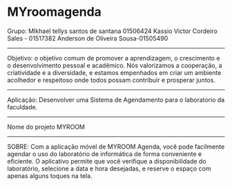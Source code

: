# MYroomagenda
Grupo: 
MIkhael tellys santos de santana 01506424
Kassio Victor Cordeiro Sales - 01517382
Anderson de Oliveira Sousa-01505490




-----------------------------------------------------------------------------------
Objetivo: o objetivo comum de promover a aprendizagem, o crescimento e o desenvolvimento pessoal e acadêmico. 
Nós valorizamos a cooperação, a criatividade e a diversidade,
e estamos empenhados em criar um ambiente acolhedor e respeitoso onde todos possam contribuir e prosperar juntos.

----------------------------------------------------------------------------------

Aplicação: Desenvolver uma Sistema de Agendamento para o laboratorio da faculdade.

---------------------------------------------------------------------------------
Nome do projeto MYROOM

----------------------------------------------------------------------------------

SOBRE:
Com a aplicação móvel de MYROOM Agenda, você pode facilmente agendar o uso do laboratório de informática de forma conveniente e eficiente. O aplicativo permite que você verifique a disponibilidade do laboratório, selecione a data e hora desejadas, e reserve o espaço com apenas alguns toques na tela.
